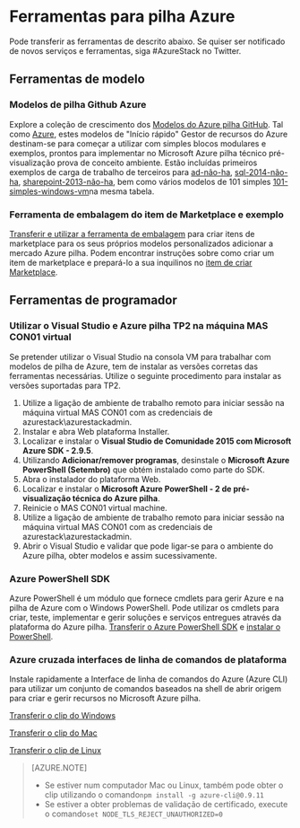 <properties
    pageTitle="Serviços de ferramentas e PaaS para Azure pilha | Microsoft Azure"
    description="Saiba como começar a trabalhar com os serviços de PaaS na pilha de Azure."
    services="azure-stack"
    documentationCenter=""
    authors="ErikjeMS"
    manager="byronr"
    editor=""/>

<tags
    ms.service="multiple"
    ms.workload="na"
    ms.tgt_pltfrm="na"
    ms.devlang="na"
    ms.topic="article"
    ms.date="09/26/2016"
    ms.author="erikje"/>

# <a name="tools-for-azure-stack"></a>Ferramentas para pilha Azure

Pode transferir as ferramentas de descrito abaixo. Se quiser ser notificado de novos serviços e ferramentas, siga #AzureStack no Twitter.

## <a name="template-tools"></a>Ferramentas de modelo

### <a name="azure-stack-github-templates"></a>Modelos de pilha Github Azure
Explore a coleção de crescimento dos [Modelos do Azure pilha GitHub](https://github.com/Azure/AzureStack-QuickStart-Templates). Tal como [Azure](https://github.com/Azure/azure-quickstart-templates), estes modelos de "Início rápido" Gestor de recursos do Azure destinam-se para começar a utilizar com simples blocos modulares e exemplos, prontos para implementar no Microsoft Azure pilha técnico pré-visualização prova de conceito ambiente. Estão incluídas primeiros exemplos de carga de trabalho de terceiros para [ad-não-ha](https://github.com/Azure/AzureStack-QuickStart-Templates/tree/master/ad-non-ha), [sql-2014-não-ha](https://github.com/Azure/AzureStack-QuickStart-Templates/tree/master/sql-2014-non-ha), [sharepoint-2013-não-ha](https://github.com/Azure/AzureStack-QuickStart-Templates/tree/master/sharepoint-2013-non-ha), bem como vários modelos de 101 simples [101-simples-windows-vm](https://github.com/Azure/AzureStack-QuickStart-Templates/tree/master/101-simple-windows-vm)na mesma tabela.


### <a name="marketplace-item-packaging-tool-and-sample"></a>Ferramenta de embalagem do item de Marketplace e exemplo
[Transferir e utilizar a ferramenta de embalagem](http://www.aka.ms/azurestackmarketplaceitem) para criar itens de marketplace para os seus próprios modelos personalizados adicionar a mercado Azure pilha. Podem encontrar instruções sobre como criar um item de marketplace e prepará-lo a sua inquilinos no [item de criar Marketplace](azure-stack-create-and-publish-marketplace-item.md).

## <a name="developer-tools"></a>Ferramentas de programador


### <a name="use-visual-studio-and-azure-stack-tp2-on-the-mas-con01-virtual-machine"></a>Utilizar o Visual Studio e Azure pilha TP2 na máquina MAS CON01 virtual
Se pretender utilizar o Visual Studio na consola VM para trabalhar com modelos de pilha de Azure, tem de instalar as versões corretas das ferramentas necessárias. Utilize o seguinte procedimento para instalar as versões suportadas para TP2.

1. Utilize a ligação de ambiente de trabalho remoto para iniciar sessão na máquina virtual MAS CON01 com as credenciais de azurestack\azurestackadmin.
2. Instalar e abra Web plataforma Installer.
3. Localizar e instalar o **Visual Studio de Comunidade 2015 com Microsoft Azure SDK - 2.9.5**.
4. Utilizando **Adicionar/remover programas**, desinstale o **Microsoft Azure PowerShell (Setembro)** que obtém instalado como parte do SDK.
5. Abra o instalador do plataforma Web.
6. Localizar e instalar o **Microsoft Azure PowerShell - 2 de pré-visualização técnica do Azure pilha**. 
7. Reinicie o MAS CON01 virtual machine.
8. Utilize a ligação de ambiente de trabalho remoto para iniciar sessão na máquina virtual MAS CON01 com as credenciais de azurestack\azurestackadmin.
9. Abrir o Visual Studio e validar que pode ligar-se para o ambiente do Azure pilha, obter modelos e assim sucessivamente. 

### <a name="azure-powershell-sdk"></a>Azure PowerShell SDK
Azure PowerShell é um módulo que fornece cmdlets para gerir Azure e na pilha de Azure com o Windows PowerShell. Pode utilizar os cmdlets para criar, teste, implementar e gerir soluções e serviços entregues através da plataforma do Azure pilha.
[Transferir o Azure PowerShell SDK](http://aka.ms/azStackPsh) e [instalar o PowerShell](azure-stack-connect-powershell.md).

### <a name="azure-cross-platform-command-line-interfaces"></a>Azure cruzada interfaces de linha de comandos de plataforma
Instale rapidamente a Interface de linha de comandos do Azure (Azure CLI) para utilizar um conjunto de comandos baseados na shell de abrir origem para criar e gerir recursos no Microsoft Azure pilha.

[Transferir o clip do Windows](http://aka.ms/azstack-windows-cli)

[Transferir o clip do Mac](http://aka.ms/azstack-linux-cli)

[Transferir o clip de Linux](http://aka.ms/azstack-mac-cli)

>[AZURE.NOTE]
>
> + Se estiver num computador Mac ou Linux, também pode obter o clip utilizando o comando`npm install -g azure-cli@0.9.11`</br>
> + Se estiver a obter problemas de validação de certificado, execute o comando`set NODE_TLS_REJECT_UNAUTHORIZED=0`
